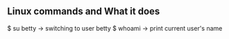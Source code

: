 ## Linux commands and What it does
$ su betty -> switching to user betty
$ whoami -> print current user's name
